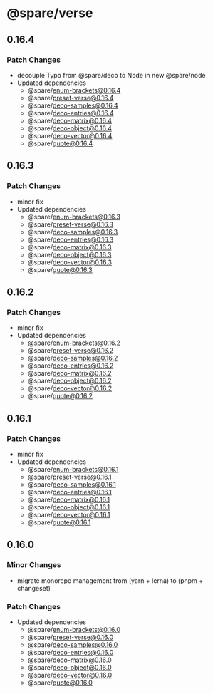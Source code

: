 # @spare/verse

## 0.16.4

### Patch Changes

- decouple Typo from @spare/deco to Node in new @spare/node
- Updated dependencies
  - @spare/enum-brackets@0.16.4
  - @spare/preset-verse@0.16.4
  - @spare/deco-samples@0.16.4
  - @spare/deco-entries@0.16.4
  - @spare/deco-matrix@0.16.4
  - @spare/deco-object@0.16.4
  - @spare/deco-vector@0.16.4
  - @spare/quote@0.16.4

## 0.16.3

### Patch Changes

- minor fix
- Updated dependencies
  - @spare/enum-brackets@0.16.3
  - @spare/preset-verse@0.16.3
  - @spare/deco-samples@0.16.3
  - @spare/deco-entries@0.16.3
  - @spare/deco-matrix@0.16.3
  - @spare/deco-object@0.16.3
  - @spare/deco-vector@0.16.3
  - @spare/quote@0.16.3

## 0.16.2

### Patch Changes

- minor fix
- Updated dependencies
  - @spare/enum-brackets@0.16.2
  - @spare/preset-verse@0.16.2
  - @spare/deco-samples@0.16.2
  - @spare/deco-entries@0.16.2
  - @spare/deco-matrix@0.16.2
  - @spare/deco-object@0.16.2
  - @spare/deco-vector@0.16.2
  - @spare/quote@0.16.2

## 0.16.1

### Patch Changes

- minor fix
- Updated dependencies
  - @spare/enum-brackets@0.16.1
  - @spare/preset-verse@0.16.1
  - @spare/deco-samples@0.16.1
  - @spare/deco-entries@0.16.1
  - @spare/deco-matrix@0.16.1
  - @spare/deco-object@0.16.1
  - @spare/deco-vector@0.16.1
  - @spare/quote@0.16.1

## 0.16.0

### Minor Changes

- migrate monorepo management from (yarn + lerna) to (pnpm + changeset)

### Patch Changes

- Updated dependencies
  - @spare/enum-brackets@0.16.0
  - @spare/preset-verse@0.16.0
  - @spare/deco-samples@0.16.0
  - @spare/deco-entries@0.16.0
  - @spare/deco-matrix@0.16.0
  - @spare/deco-object@0.16.0
  - @spare/deco-vector@0.16.0
  - @spare/quote@0.16.0
